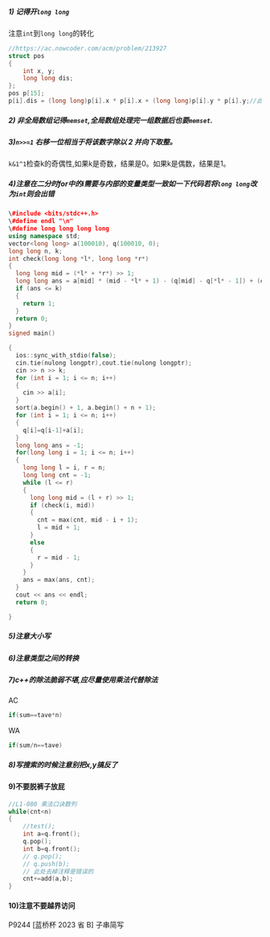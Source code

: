 ##### 1) 记得开`long long`
注意`int`到`long long`的转化
```cpp
//https://ac.nowcoder.com/acm/problem/213927
struct pos
{
	int x, y;
	long long dis;
};
pos p[15];
p[i].dis = (long long)p[i].x * p[i].x + (long long)p[i].y * p[i].y;//此处去掉(long long)无法ac

```
##### 2) 非全局数组记得`memset`,全局数组处理完一组数据后也要`memset`.

##### 3)`n>>=1` 右移一位相当于将该数字除以 2 并向下取整。
`k&1^1`检查k的奇偶性,如果k是奇数，结果是0。如果k是偶数，结果是1。
##### 4)注意在二分时for中的i需要与内部的变量类型一致如一下代码若将`long long`改为`int`则会出错

```cpp
\#include <bits/stdc++.h>
\#define endl "\n"
\#define long long long long
using namespace std;
vector<long long> a(100010), q(100010, 0);
long long n, k;
int check(long long *l*, long long *r*)
{
  long long mid = (*l* + *r*) >> 1;
  long long ans = a[mid] * (mid - *l* + 1) - (q[mid] - q[*l* - 1]) + (q[*r*] - q[mid]) - a[mid] * (*r* - mid);
  if (ans <= k)
  {
​    return 1;
  }
  return 0;
}
signed main()

{
  ios::sync_with_stdio(false);
  cin.tie(nulong longptr),cout.tie(nulong longptr);
  cin >> n >> k;
  for (int i = 1; i <= n; i++)
  {
​    cin >> a[i];
  }
  sort(a.begin() + 1, a.begin() + n + 1);
  for (int i = 1; i <= n; i++)
  {
​    q[i]=q[i-1]+a[i];
  }
  long long ans = -1;
  for(long long i = 1; i <= n; i++)
  {
​    long long l = i, r = n;
​    long long cnt = -1;
​    while (l <= r)
​    {
​      long long mid = (l + r) >> 1;
​      if (check(i, mid))
​      {
​        cnt = max(cnt, mid - i + 1);
​        l = mid + 1;
​      }
​      else
​      {
​        r = mid - 1;
​      }
​    }
​    ans = max(ans, cnt);
  }
  cout << ans << endl;
  return 0;

}
```

#####  5)注意大小写

#####  6)注意类型之间的转换

#####  7)c++的除法脆弱不堪,应尽量使用乘法代替除法
AC
```cpp
if(sum==tave*n)
```
WA
```cpp
if(sum/n==tave)
```
#####  8)写搜索的时候注意别把x,y搞反了

#### 9)不要脱裤子放屁
```cpp
//L1-080 乘法口诀数列
while(cnt<n)
{
	//test();
	int a=q.front();
	q.pop();
	int b=q.front();
	// q.pop();
	// q.push(b);
	// 此处去掉注释是错误的
	cnt+=add(a,b);
}
```

#### 10)注意不要越界访问

P9244 [蓝桥杯 2023 省 B] 子串简写